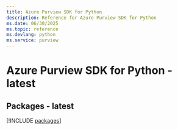 ```yaml
---
title: Azure Purview SDK for Python
description: Reference for Azure Purview SDK for Python
ms.date: 06/30/2025
ms.topic: reference
ms.devlang: python
ms.service: purview
---
```

# Azure Purview SDK for Python - latest
## Packages - latest
[!INCLUDE [packages](purview-index.md)]